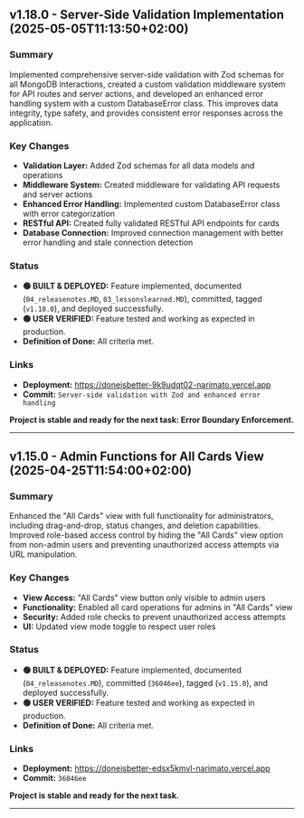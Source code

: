 ## v1.18.0 - Server-Side Validation Implementation (2025-05-05T11:13:50+02:00)

### Summary
Implemented comprehensive server-side validation with Zod schemas for all MongoDB interactions, created a custom validation middleware system for API routes and server actions, and developed an enhanced error handling system with a custom DatabaseError class. This improves data integrity, type safety, and provides consistent error responses across the application.

### Key Changes
- **Validation Layer:** Added Zod schemas for all data models and operations
- **Middleware System:** Created middleware for validating API requests and server actions
- **Enhanced Error Handling:** Implemented custom DatabaseError class with error categorization
- **RESTful API:** Created fully validated RESTful API endpoints for cards
- **Database Connection:** Improved connection management with better error handling and stale connection detection

### Status
- **🟢 BUILT & DEPLOYED:** Feature implemented, documented (`04_releasenotes.MD`, `03_lessonslearned.MD`), committed, tagged (`v1.18.0`), and deployed successfully.
- **🟢 USER VERIFIED:** Feature tested and working as expected in production.
- **Definition of Done:** All criteria met.

### Links
- **Deployment:** https://doneisbetter-9k9udqt02-narimato.vercel.app
- **Commit:** `Server-side validation with Zod and enhanced error handling`

**Project is stable and ready for the next task: Error Boundary Enforcement.**

---

## v1.15.0 - Admin Functions for All Cards View (2025-04-25T11:54:00+02:00)

### Summary
Enhanced the "All Cards" view with full functionality for administrators, including drag-and-drop, status changes, and deletion capabilities. Improved role-based access control by hiding the "All Cards" view option from non-admin users and preventing unauthorized access attempts via URL manipulation.

### Key Changes
- **View Access:** "All Cards" view button only visible to admin users
- **Functionality:** Enabled all card operations for admins in "All Cards" view
- **Security:** Added role checks to prevent unauthorized access attempts
- **UI:** Updated view mode toggle to respect user roles

### Status
- **🟢 BUILT & DEPLOYED:** Feature implemented, documented (`04_releasenotes.MD`), committed (`36046ee`), tagged (`v1.15.0`), and deployed successfully.
- **🟢 USER VERIFIED:** Feature tested and working as expected in production.
- **Definition of Done:** All criteria met.

### Links
- **Deployment:** https://doneisbetter-edsx5kmvl-narimato.vercel.app
- **Commit:** `36046ee`

**Project is stable and ready for the next task.**

---

